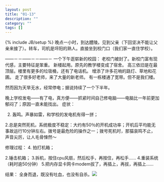 ```yaml
---
layout: post
title: "01-13"
description: ""
category: ""
tags: []
---
```

{% include JB/setup %}
晚点一小时，到达醴陵。见到父亲（下回坚决不能让父亲来接了）。转车，司机是坪阳的熟人。直接坐到校门口（我们家一直住学校）。

——－－——－－——－
一个下午逛崭新的校园：
老校门被封了。新校门富有现代感，主要特征是笨重。
新楼起用。原先的教学楼变成了宿舍。
高三依旧是在最顶层。楼里有更多的垃圾桶，还有了电话机。
增添了许多花哨的路灯、草地和花圃。
走了很多好老师，来了大量的新老师。
有一栋楼通了宽带。但不是我们楼。

然而因为天旱无水，经常停电；据说持续了一个下半年。

晚上学校发电——有了电，真方便——抓紧时间自己修电脑——电脑比一年前更加郁闷了；原因一直未能找出。
症状：

2. 轰鸣。声暴如雷，和学校的发电机有得一拼；

2.总是突然死机，系统极度不稳定：大约有50％的开机成功率；开机后平均能无事故运行10分钟左右。拨号是最危险的操作之一；拨号死机时，那猫哀鸣不止，声音尖厉，让人毛骨悚然～

修理过程：
4. 拍打机箱；

2.锤击机箱；
3.拆机，按住cpu风扇，然后松手，再按住，再松手……
4.重装系统（耗时逾50分钟）
5.把内存显卡网卡modem拔了，再插上，再拔，再插上……

结果：
全身而退，既没有吐血，也没有自杀。![](img/em46.gif)